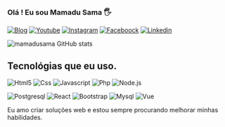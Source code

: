 ### Olá !  Eu sou Mamadu Sama 🖐

[![Blog](https://img.shields.io/badge/Maintained%3F-yes-green.svg)](https//novatecolution.pt/blog/)
[![Youtube](https://img.shields.io/badge/YouTube-FF0000?style=for-the-badge&logo=youtube&logoColor=white)](https://www.youtube.com/@novatecsdev) 
[![Instagram](https://img.shields.io/badge/Instagram-E4405F?style=for-the-badge&logo=instagram&logoColor=white)](https://www.instagram.com/mamadusama/) 
[![Faceboock](https://img.shields.io/badge/Facebook-1877F2?style=for-the-badge&logo=facebook&logoColor=white)](https://www.facebook.com/mamadu.sama.161) 
[![Linkedin](https://img.shields.io/badge/LinkedIn-0077B5?style=for-the-badge&logo=linkedin&logoColor=white)](https://www.facebook.com/mamadu.sama.161)

![mamadusama GitHub stats](https://github-readme-stats.vercel.app/api?username=mamadusama&show_icons=true&theme=radical)

## Tecnológias que eu uso. 

![Html5](https://img.shields.io/badge/HTML5-E34F26?style=for-the-badge&logo=html5&logoColor=white)
![Css](https://img.shields.io/badge/CSS3-1572B6?style=for-the-badge&logo=css3&logoColor=white)
![Javascript](https://img.shields.io/badge/JavaScript-F7DF1E?style=for-the-badge&logo=javascript&logoColor=black)
![Php](https://img.shields.io/badge/PHP-777BB4?style=for-the-badge&logo=php&logoColor=white)
![Node.js](https://img.shields.io/badge/Node.js-43853D?style=for-the-badge&logo=node.js&logoColor=white)

![Postgresql](https://img.shields.io/badge/PostgreSQL-316192?style=for-the-badge&logo=postgresql&logoColor=white)
![React](https://img.shields.io/badge/React-20232A?style=for-the-badge&logo=react&logoColor=61DAFB)
![Bootstrap](https://img.shields.io/badge/Bootstrap-563D7C?style=for-the-badge&logo=bootstrap&logoColor=white)
![Mysql](https://img.shields.io/badge/MySQL-00000F?style=for-the-badge&logo=mysql&logoColor=white)
![Vue](https://img.shields.io/badge/Vue.js-35495E?style=for-the-badge&logo=vue.js&logoColor=4FC08D)

Eu amo criar soluções web e estou sempre procurando melhorar minhas habilidades. 



   






